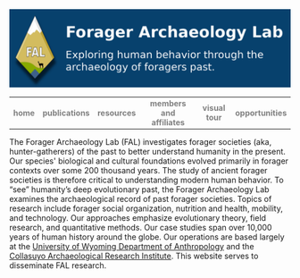 <html>
  <body>
    <img src="FAL_banner.png" alt="FAL banner">
    <p><table width="100%" border="0" align="center">
      <tr>
        <td align="center"><a href=README.md style="text-decoration:none; font-weight:bold; color:gray">home</a></td>
        <td align="center"><a href=publications.md style="text-decoration:none; font-weight:bold; color:gray">publications</a></td>
        <td align="center"><a href=resources.md style="text-decoration:none; font-weight:bold; color:gray">resources</a></td>
        <td align="center"><a href=affiliates.md style="text-decoration:none; font-weight:bold; color:gray">members and affiliates</a></td>
        <td align="center"><a href=visuals.md style="text-decoration:none; font-weight:bold; color:gray">visual tour</a></td>
        <td align="center"><a href=opportunities.md style="text-decoration:none; font-weight:bold; color:gray">opportunities</a></td>
      </tr>
    </table></p>
  <p>The Forager Archaeology Lab (FAL) investigates forager societies (aka, hunter-gatherers) of the past to better understand humanity in the present. Our species' biological and cultural foundations evolved primarily in forager contexts over some 200 thousand years. The study of ancient forager societies is therefore critical to understanding modern human behavior. To “see” humanity’s deep evolutionary past, the Forager Archaeology Lab examines the archaeological record of past forager societies. Topics of research include forager social organization, nutrition and health, mobility, and technology. Our approaches emphasize evolutionary theory, field research, and quantitative methods. Our case studies span over 10,000 years of human history around the globe. Our operations are based largely at the <a href="https://www.uwyo.edu/anthropology/" target="_blank">University of Wyoming Department of Anthropology</a> and the <a href="https://www.cariperu.org/" target="_blank">Collasuyo Archaeological Research Institute</a>. This website serves to disseminate FAL research.
  </p>
  </body>
</html>
